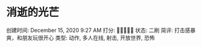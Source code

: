 # 消逝的光芒

创建时间: December 15, 2020 9:27 AM
打分: 💛💛💛💛🖤
状态: 二刷
简评: 打击感暴爽，和朋友玩很开心
类型: 动作, 多人在线, 射击, 开放世界, 恐怖